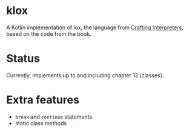 # klox

A Kotlin implementation of lox, the language from [Crafting Interpreters](https://craftinginterpreters.com/), based on the code from the book.

# Status

Currently, implements up to and including chapter 12 (classes).

# Extra features

* `break` and `continue` statements
* static class methods
